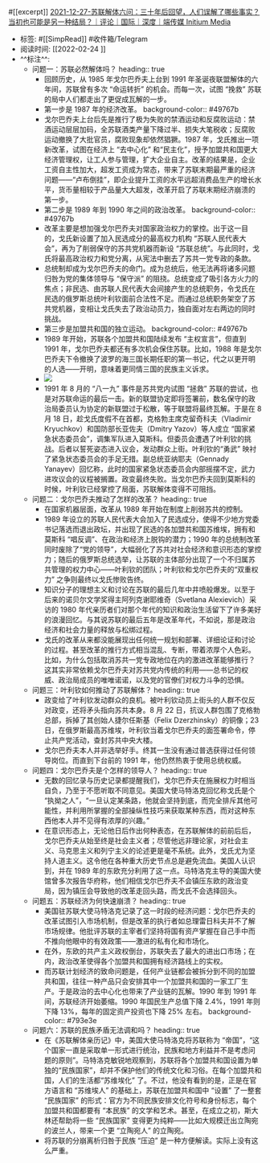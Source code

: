 #[[excerpt]] [2021-12-27-苏联解体六问：三十年后回望，人们误解了哪些事实？当初也可能是另一种结局？｜评论｜国际｜深度｜端传媒 Initium Media](https://te.legra.ph/2021-12-27-%E8%8B%8F%E8%81%94%E8%A7%A3%E4%BD%93%E5%85%AD%E9%97%AE%E4%B8%89%E5%8D%81%E5%B9%B4%E5%90%8E%E5%9B%9E%E6%9C%9B%E4%BA%BA%E4%BB%AC%E8%AF%AF%E8%A7%A3%E4%BA%86%E5%93%AA%E4%BA%9B%E4%BA%8B%E5%AE%9E%E5%BD%93%E5%88%9D%E4%B9%9F%E5%8F%AF%E8%83%BD%E6%98%AF%E5%8F%A6%E4%B8%80%E7%A7%8D%E7%BB%93%E5%B1%80%E8%AF%84%E8%AE%BA%E5%9B%BD%E9%99%85%E6%B7%B1%E5%BA%A6%E7%AB%AF%E4%BC%A0%E5%AA%92-Initium-Media-12-26)

- 标签: #[[SimpRead]] #收件箱/Telegram
- 阅读时间: [[2022-02-24  ]]
- ^^标注^^:
	- 问题一：苏联必然解体吗？
	  heading:: true
		- 回顾历史，从 1985 年戈尔巴乔夫上台到 1991 年圣诞夜联盟解体的六年间，苏联曾有多次 “命运转折” 的机会。而每一次，试图 “挽救” 苏联的局中人们都走出了更促成瓦解的一步。
		- 第一步是 1987 年的经济改革。
		  background-color:: #49767b
		- 戈尔巴乔夫上台后先是推行了极为失败的禁酒运动和反腐败运动：禁酒运动层层加码，全苏联酒类产量下降过半、损失大笔税收；反腐败运动撤换了大批官员，腐败现象却依然猖獗。1987 年，戈氏推出一项新改革，试图在经济上 “去中心化” 和“民主化”，授予加盟共和国更大经济管理权，让工人参与管理，扩大企业自主。改革的结果是，企业工资自主性加大，超发工资成为常态，带来了苏联末期最严重的经济问题——“卢布倒挂”，即企业提升工资的水平远超消费品生产的增长水平，货币量相较于产品量大大超发，改革开启了苏联末期经济崩溃的第一步。
		- 第二步是 1989 年到 1990 年之间的政治改革。
		  background-color:: #49767b
		- 改革主要是想加强戈尔巴乔夫对国家政治权力的掌控。出于这一目的，戈氏新设置了加入民选成分的最高权力机构 “苏联人民代表大会”，再为了削弱保守的苏共党机器而新设 “苏联总统”。与此同时，戈氏将最高政治权力和党分离，从宪法中删去了苏共一党专政的条款。
		- 总统制却成为戈尔巴乔夫的命门。成为总统后，他无法再将诸多问题归咎为党的集体领导与 “保守派” 的阻挠。总统变成了吸引各方火力的焦点；非民选、由苏联人民代表大会间接产生的总统职务，令戈氏在民选的俄罗斯总统叶利钦面前合法性不足。而通过总统职务架空了苏共党机器，变相让戈氏失去了政治动员力，独自面对左右两边的同时挑战。
		- 第三步是加盟共和国的独立运动。
		  background-color:: #49767b
		- 1989 年开始，苏联各个加盟共和国陆续发布 “主权宣言”，但直到 1991 年，戈尔巴乔夫都还有多次机会保住苏联。比如，1988 年是戈尔巴乔夫下令撤换了波罗的海三国长期任职的第一书记，代之以更开明的人选——开明，意味着更同情三国的民族主义诉求。
		- ![](https://d32kak7w9u5ewj.cloudfront.net/media/image/2021/12/01dd251fd5444839b77c27a5f5f16f97.png?imageView2/1/w/1080/h/1080/format/jpg)
		- 1991 年 8 月的 “八一九” 事件是苏共党内试图 “拯救” 苏联的尝试，也是对苏联命运的最后一击。新的联盟协定即将签署前，数名保守的政治局委员认为协定的新联盟过于松散，等于联盟将最终瓦解。于是在 8 月 18 日，趁戈氏度假不在首都，克格勃主席克留奇科夫（Vladimir Kryuchkov）和国防部长亚佐夫（Dmitry Yazov）等人成立 “国家紧急状态委员会”，调集军队进入莫斯科。但委员会遭遇了叶利钦的挑战。后者以誓死姿态进入议会，发动群众上街。叶利钦的“勇武” 映衬了紧急状态委员会的手足无措。副总统亚纳耶夫（Gennady Yanayev）回忆称，此时的国家紧急状态委员会内部摇摆不定，武力进攻议会的议程被搁置。政变最终失败。当戈尔巴乔夫回到莫斯科的时候，叶利钦已经掌控了局面，苏联解体变得不可阻挡。
	- 问题二：戈尔巴乔夫推动了怎样的改革？
	  heading:: true
		- 在国家机器层面，改革从 1989 年开始在制度上削弱苏共的控制。
		- 1989 年设立的苏联人民代表大会加入了民选成分，使得不少地方党委书记落选而退出政坛，并出现了民选的各加盟共和国苏维埃，拥有和莫斯科 “唱反调”、在政治和经济上脱钩的潜力；1990 年的总统制改革同时废除了“党的领导”，大幅弱化了苏共对社会经济和意识形态的掌控力；随后的俄罗斯总统选举，让苏联的主体部分出现了一个不归属苏共管理的权力中心——叶利钦的团队；叶利钦和戈尔巴乔夫的“双重权力” 之争则最终以戈氏惨败告终。
		- 知识分子的理想主义和讨论在苏联的最后几年中井喷般爆发。以至于后来的诺贝尔文学奖得主阿列克谢耶维奇（Svetlana Alexievich）采访的 1980 年代亲历者们对那个年代的知识和政治生活留下了许多美好的浪漫回忆。与其说苏联的最后五年是改革年代，不如说，那是政治经济和社会力量的释放与松绑过程。
		- 戈氏的改革从来都没能展现出任何统一规划和部署、详细论证和讨论的过程。甚至改革的推行方式相当混乱、专断，带着浓厚个人色彩。比如，为什么包括取消苏共一党专政地位在内的激进改革能够推行？这其实非常依赖戈尔巴乔夫对苏共党内传统的利用——总书记的权威、政治局成员的唯唯诺诺，以及党的官僚们对权力斗争的恐惧。
	- 问题三：叶利钦如何推动了苏联解体？
	  heading:: true
		- 政变给了叶利钦发动群众的良机。被叶利钦动员上街头的人群不仅反对政变，还将矛头指向苏共本身。8 月 22 日，抗议人群包围了克格勃总部，拆掉了其创始人捷尔任斯基（Felix Dzerzhinsky）的铜像；23 日，在俄罗斯最高苏维埃，叶利钦当着戈尔巴乔夫的面签署命令，停止共产党活动，查封苏共中央大楼。
		- 戈尔巴乔夫本人并非选举好手。终其一生没有通过普选获得过任何领导岗位。而直到下台前的 1991 年，他仍然热衷于使用总统权威。
	- 问题四：戈尔巴乔夫是个怎样的领导人？
	  heading:: true
		- 无数的回忆录与历史记录都提醒我们，戈尔巴乔夫在施展权力时相当自负，乃至于不愿听取不同意见。美国大使马特洛克回忆称戈氏是个 “执拗之人”，“一旦认定某条路，他就会坚持到底，而完全排斥其他可能性，并利用所掌握的全部操纵性技巧来获取某种东西，而对这种东西他本人并不见得有浓厚的兴趣。”
		- 在意识形态上，无论他日后作出何种表态，在苏联解体的前前后后，戈尔巴乔夫从始至终是社会主义者；尽管他远非理论家，对社会主义、马克思主义和列宁主义的论述更是毫不系统。此外，戈氏尤为坚持人道主义。这令他在各种重大历史节点总是避免流血。美国人认识到，并在 1989 年的东欧充分利用了这一点。马特洛克主导的美国大使馆曾多次报告华府称，他们相信戈尔巴乔夫不会镇压东欧的政治变局，因为镇压会导致他的改革走回头路，而戈氏不会选择回头。
	- 问题五：苏联经济为何快速崩溃？
	  heading:: true
		- 美国驻苏联大使马特洛克记录了这一时段的经济问题：戈尔巴乔夫的改革试图引入市场机制，但是改革的执行者如总理雷日科夫并不了解市场规律。他批评苏联的主宰者们坚持将国有资产掌握在自己手中而不推向他眼中的有效政策——激进的私有化和市场化。
		- 在外，东欧的共产主义政权倒台，苏联失去了最大的进出口市场；在内，政治改革使得各个加盟共和国拥有经济路线上的实权。
		- 而苏联计划经济的致命问题是，任何产业链都会被拆分到不同的加盟共和国，往往一种产品只会安排其中一个加盟共和国的一家工厂生产。于是政治的去中心化也带来了产业链的瓦解。1990 年到 1991 年间，苏联经济开始萎缩。1990 年国民生产总值下降 2.4%，1991 年则下降 13%，每年的固定资产投资也下降 25% 左右。
		  background-color:: #793e3e
	- 问题六：苏联的民族矛盾无法调和吗？
	  heading:: true
		- 在《苏联解体亲历记》中，美国大使马特洛克将苏联称为 “帝国”，“这个国家一直是采取单一形式进行统治，民族和地方利益并不是考虑问题的原则”。马特洛克敏锐地观察到，苏联将各个加盟共和国设置为单独的“民族国家”，却并不保护他们的传统文化和习俗。在每个加盟共和国，人们的生活都“苏维埃化” 了。不过，他没有看到的是，正是在官方语言和 “苏维埃人” 的基础上，苏联在加盟共和国中 “设置” 了一整套 “民族国家” 的形式：官方为不同民族安排文化符号和身份标志，每个加盟共和国都要有 “本民族” 的文学和艺术。甚至，在成立之初，斯大林还帮助将一些 “民族国家” 变得更为纯粹——比如大规模迁出立陶宛的波兰人，带来一个更 “立陶宛人” 的立陶宛。
		- 将苏联的分崩离析归咎于民族 “压迫” 是一种方便解读。实际上没有这么严重。